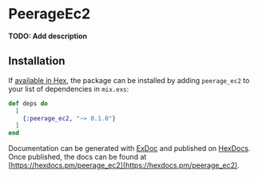 # PeerageEc2

**TODO: Add description**

## Installation

If [available in Hex](https://hex.pm/docs/publish), the package can be installed
by adding `peerage_ec2` to your list of dependencies in `mix.exs`:

```elixir
def deps do
  [
    {:peerage_ec2, "~> 0.1.0"}
  ]
end
```

Documentation can be generated with [ExDoc](https://github.com/elixir-lang/ex_doc)
and published on [HexDocs](https://hexdocs.pm). Once published, the docs can
be found at [https://hexdocs.pm/peerage_ec2](https://hexdocs.pm/peerage_ec2).


